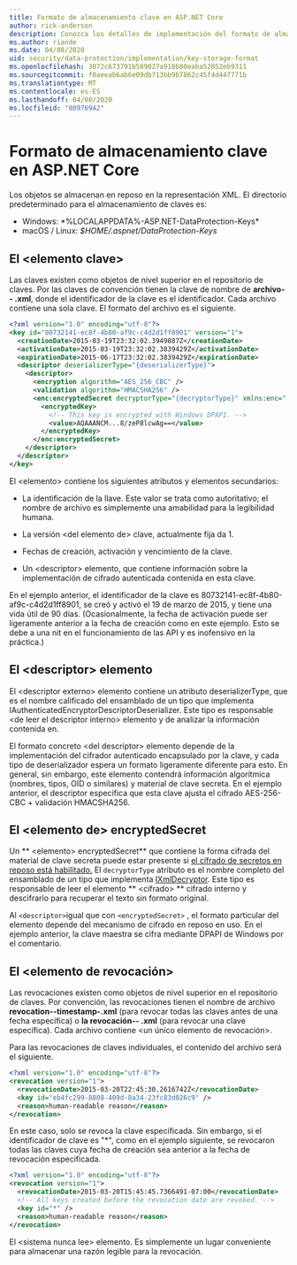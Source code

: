 ```yaml
---
title: Formato de almacenamiento clave en ASP.NET Core
author: rick-anderson
description: Conozca los detalles de implementación del formato de almacenamiento de claves ASP.NET Core Data Protection.
ms.author: riande
ms.date: 04/08/2020
uid: security/data-protection/implementation/key-storage-format
ms.openlocfilehash: 3072c673791b589027a910b80eaba52052eb9311
ms.sourcegitcommit: f0aeeab6ab6e09db713bb9b7862c45f4d447771b
ms.translationtype: MT
ms.contentlocale: es-ES
ms.lasthandoff: 04/08/2020
ms.locfileid: "80976942"
---
```

# <a name="key-storage-format-in-aspnet-core"></a>Formato de almacenamiento clave en ASP.NET Core

<a name="data-protection-implementation-key-storage-format"></a>

Los objetos se almacenan en reposo en la representación XML. El directorio predeterminado para el almacenamiento de claves es:

* Windows: *%LOCALAPPDATA%-ASP.NET-DataProtection-Keys\*
* macOS / Linux: *$HOME/.aspnet/DataProtection-Keys*

## <a name="the-key-element"></a>El \<elemento clave>

Las claves existen como objetos de nivel superior en el repositorio de claves. Por las claves de convención tienen la clave de nombre de **archivo-- .xml**, donde el identificador de la clave es el identificador. Cada archivo contiene una sola clave. El formato del archivo es el siguiente.

```xml
<?xml version="1.0" encoding="utf-8"?>
<key id="80732141-ec8f-4b80-af9c-c4d2d1ff8901" version="1">
  <creationDate>2015-03-19T23:32:02.3949887Z</creationDate>
  <activationDate>2015-03-19T23:32:02.3839429Z</activationDate>
  <expirationDate>2015-06-17T23:32:02.3839429Z</expirationDate>
  <descriptor deserializerType="{deserializerType}">
    <descriptor>
      <encryption algorithm="AES_256_CBC" />
      <validation algorithm="HMACSHA256" />
      <enc:encryptedSecret decryptorType="{decryptorType}" xmlns:enc="...">
        <encryptedKey>
          <!-- This key is encrypted with Windows DPAPI. -->
          <value>AQAAANCM...8/zeP8lcwAg==</value>
        </encryptedKey>
      </enc:encryptedSecret>
    </descriptor>
  </descriptor>
</key>
```

El \<elemento> contiene los siguientes atributos y elementos secundarios:

* La identificación de la llave. Este valor se trata como autoritativo; el nombre de archivo es simplemente una amabilidad para la legibilidad humana.

* La versión \<del elemento de> clave, actualmente fija da 1.

* Fechas de creación, activación y vencimiento de la clave.

* Un \<descriptor> elemento, que contiene información sobre la implementación de cifrado autenticada contenida en esta clave.

En el ejemplo anterior, el identificador de la clave es 80732141-ec8f-4b80-af9c-c4d2d1ff8901, se creó y activó el 19 de marzo de 2015, y tiene una vida útil de 90 días. (Ocasionalmente, la fecha de activación puede ser ligeramente anterior a la fecha de creación como en este ejemplo. Esto se debe a una nit en el funcionamiento de las API y es inofensivo en la práctica.)

## <a name="the-descriptor-element"></a>El \<descriptor> elemento

El \<descriptor externo> elemento contiene un atributo deserializerType, que es el nombre calificado del ensamblado de un tipo que implementa IAuthenticatedEncryptorDescriptorDeserializer. Este tipo es responsable \<de leer el descriptor interno> elemento y de analizar la información contenida en.

El formato concreto \<del descriptor> elemento depende de la implementación del cifrador autenticado encapsulado por la clave, y cada tipo de deserializador espera un formato ligeramente diferente para esto. En general, sin embargo, este elemento contendrá información algorítmica (nombres, tipos, OID o similares) y material de clave secreta. En el ejemplo anterior, el descriptor especifica que esta clave ajusta el cifrado AES-256-CBC + validación HMACSHA256.

## <a name="the-encryptedsecret-element"></a>El \<elemento de> encryptedSecret

Un ** &lt;elemento&gt; encryptedSecret** que contiene la forma cifrada del material de clave secreta puede estar presente si [el cifrado de secretos en reposo está habilitado.](xref:security/data-protection/implementation/key-encryption-at-rest) El `decryptorType` atributo es el nombre completo del ensamblado de un tipo que implementa [IXmlDecryptor](/dotnet/api/microsoft.aspnetcore.dataprotection.xmlencryption.ixmldecryptor). Este tipo es responsable de leer el elemento ** &lt;cifrado&gt; ** cifrado interno y descifrarlo para recuperar el texto sin formato original.

Al `<descriptor>`igual que con `<encryptedSecret>` , el formato particular del elemento depende del mecanismo de cifrado en reposo en uso. En el ejemplo anterior, la clave maestra se cifra mediante DPAPI de Windows por el comentario.

## <a name="the-revocation-element"></a>El \<elemento de revocación>

Las revocaciones existen como objetos de nivel superior en el repositorio de claves. Por convención, las revocaciones tienen el nombre de archivo **revocation--timestamp-.xml** (para revocar todas las claves antes de una fecha específica) o **la revocación-- .xml** (para revocar una clave específica). Cada archivo contiene \<un único elemento de revocación>.

Para las revocaciones de claves individuales, el contenido del archivo será el siguiente.

```xml
<?xml version="1.0" encoding="utf-8"?>
<revocation version="1">
  <revocationDate>2015-03-20T22:45:30.2616742Z</revocationDate>
  <key id="eb4fc299-8808-409d-8a34-23fc83d026c9" />
  <reason>human-readable reason</reason>
</revocation>
```

En este caso, solo se revoca la clave especificada. Sin embargo, si el identificador de clave es "*", como en el ejemplo siguiente, se revocaron todas las claves cuya fecha de creación sea anterior a la fecha de revocación especificada.

```xml
<?xml version="1.0" encoding="utf-8"?>
<revocation version="1">
  <revocationDate>2015-03-20T15:45:45.7366491-07:00</revocationDate>
  <!-- All keys created before the revocation date are revoked. -->
  <key id="*" />
  <reason>human-readable reason</reason>
</revocation>
```

El \<sistema nunca lee> elemento. Es simplemente un lugar conveniente para almacenar una razón legible para la revocación.
